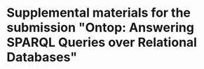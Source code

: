 Supplemental materials for the submission "Ontop: Answering SPARQL Queries over Relational Databases"
=====================================================================================================

